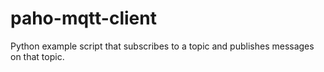 # paho-mqtt-client
 Python example script that subscribes to a topic and publishes messages on that topic.
